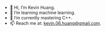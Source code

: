 - 👋 Hi, I’m Kevin Huang.<br>
- 👀 I’m learning machine learning.<br>
- 🌱 I’m currently mastering C++. <br>
- 📫 Reach me at: kevin.06.huang@gmail.com.
